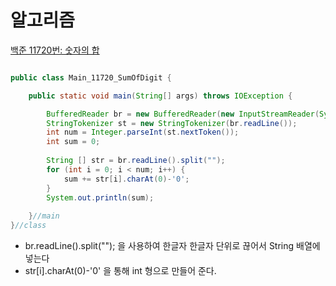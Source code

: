 # 알고리즘

[백준 11720번: 숫자의 합](https://www.acmicpc.net/problem/11720)

```java

public class Main_11720_SumOfDigit {

	public static void main(String[] args) throws IOException {

		BufferedReader br = new BufferedReader(new InputStreamReader(System.in));
		StringTokenizer st = new StringTokenizer(br.readLine());
		int num = Integer.parseInt(st.nextToken());
		int sum = 0;
		
		String [] str = br.readLine().split("");
		for (int i = 0; i < num; i++) {
			sum += str[i].charAt(0)-'0';
		}
		System.out.println(sum);
		
	}//main
}//class


```
- br.readLine().split(""); 을 사용하여 한글자 한글자 단위로 끊어서 String 배열에 넣는다
- str[i].charAt(0)-'0' 을 통해 int 형으로 만들어 준다.
